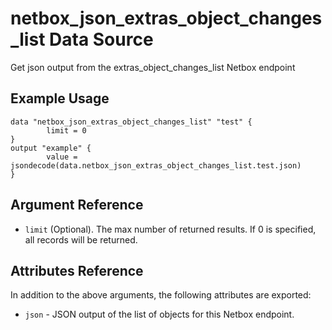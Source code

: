 # netbox\_json\_extras\_object\_changes\_list Data Source

Get json output from the extras_object_changes_list Netbox endpoint

## Example Usage

```hcl
data "netbox_json_extras_object_changes_list" "test" {
        limit = 0
}
output "example" {
        value = jsondecode(data.netbox_json_extras_object_changes_list.test.json)
}
```

## Argument Reference

* ``limit`` (Optional). The max number of returned results. If 0 is specified, all records will be returned.

## Attributes Reference

In addition to the above arguments, the following attributes are exported:
* ``json`` - JSON output of the list of objects for this Netbox endpoint.

